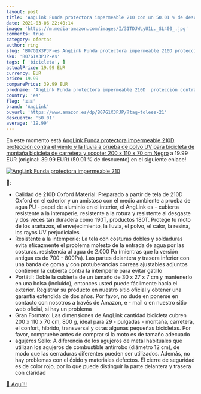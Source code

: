 ```yaml
---
layout: post
title: 'AngLink Funda protectora impermeable 210 con un 50.01 % de descuento'
date: 2021-03-06 22:40:14
image: 'https://m.media-amazon.com/images/I/31TDJWLyU1L._SL400_.jpg'
comments: true
category: ofertas
author: ring
slug: 'B07G1X3PJP-es AngLink Funda protectora impermeable 210D protección...'
sku: 'B07G1X3PJP-es'
tags: [ 'bicicleta', ]
actualPrice: 19.99 EUR
currency: EUR
price: 19.99
comparePrice: 39.99 EUR
prodname: 'AngLink Funda protectora impermeable 210D  protección contra el viento y la lluvia a prueba de polvo UV  para bicicleta de montaña  bicicleta de carretera y scooter 200 x 110 x 70 cm Negro'
country: 'es'
flag: '🇪🇸'
brand: 'AngLink'
buyurl: 'https://www.amazon.es/dp/B07G1X3PJP/?tag=tolees-21'
descuento: '50.01'
average: '19.99'
---
```


En este momento está [AngLink Funda protectora impermeable 210D  protección contra el viento y la lluvia a prueba de polvo UV  para bicicleta de montaña  bicicleta de carretera y scooter 200 x 110 x 70 cm Negro](https://www.amazon.es/dp/B07G1X3PJP/?tag=tolees-21) a 19.99 EUR (original: 39.99 EUR) (50.01 %  de descuento) en el siguiente enlace!

[![AngLink Funda protectora impermeable 210](https://m.media-amazon.com/images/I/31TDJWLyU1L._SL400_.jpg)](https://www.amazon.es/dp/B07G1X3PJP/?tag=tolees-21)

🔎:

- Calidad de 210D Oxford Material: Preparado a partir de tela de 210D Oxford en el exterior y un amistoso con el medio ambiente a prueba de agua PU - papel de aluminio en el interior, el AngLink es - cubierta resistente a la intemperie, resistente a la rotura y resistente al desgaste y dos veces tan duradera como 190T, productos 180T. Protege tu moto de los arañazos, el envejecimiento, la lluvia, el polvo, el calor, la resina, los rayos UV perjudiciales
- Resistente a la intemperie: La tela con costuras dobles y soldaduras evita eficazmente el problema molesto de la entrada de agua por las costuras. resistencia al agua de 2.000 Pa (mientras que la versión antigua es de 700 - 800Pa). Las partes delantera y trasera inferior con una banda de goma y con protuberancias correas ajustables adjuntos contienen la cubierta contra la intemperie para evitar gatillo
- Portátil: Doble la cubierta de un tamaño de 30 x 27 x 7 cm y mantenerlo en una bolsa (incluido), entonces usted puede fácilmente hacia el exterior. Registrar su producto en nuestro sitio oficial y obtener una garantía extendida de dos años. Por favor, no dude en ponerse en contacto con nosotros a través de Amazon, e - mail o en nuestro sitio web oficial, si hay un problema
- Gran Formato: Las dimensiones de AngLink cantidad bicicleta cubren 200 x 110 x 70 cm, 800 g, ideal para 29 - pulgadas - montaña, carretera, el confort, híbrido, transversal y otras algunas pequeñas bicicletas. Por favor, compruebe antes de comprar si la moto es de tamaño adecuado
- agujeros Sello: A diferencia de los agujeros de metal habituales que utilizan los agujeros de combustible antirrobo (diámetro 12 cm), de modo que las cerraduras diferentes pueden ser utilizados. Además, no hay problemas con el óxido y materiales defectos. El cierre de seguridad es de color rojo, por lo que puede distinguir la parte delantera y trasera con claridad

[🛒 Aquí!!!](https://www.amazon.es/dp/B07G1X3PJP/?tag=tolees-21)
